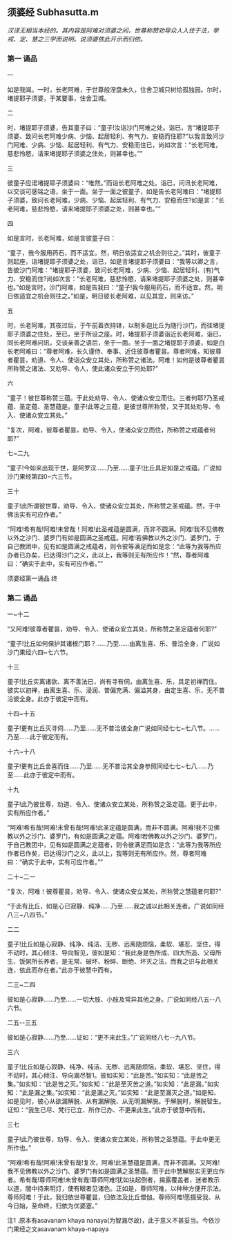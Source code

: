 ## 须婆经 Subhasutta.m

*汉译无相当本经的。其内容是阿难对须婆之间，世尊称赞劝导众人入住于法，举戒、定、慧之三学而说明。说须婆依此开示而归依。*

### 第一 诵品

一

如是我闻。一时，长老阿难，于世尊般涅盘未久，住舍卫城只树给孤独园。尔时，堵提耶子须婆，于某要事，住舍卫城。

二

时，堵提耶子须婆，告其童子曰：“童子!汝诣沙门阿难之处。诣已，言“堵提耶子须婆、致问长老阿难少病、少恼、起居轻利、有气力、安稳而住耶?”以我言致问沙门阿难、少病、少恼、起居轻利、有气力、安稳而住已，尚如次言：“长老阿难，慈悲怜愍，请来堵提耶子须婆之住处，则甚幸也。””

三

彼童子应诺堵提耶子须婆曰：“唯然。”而诣长老阿难之处。诣已，问讯长老阿难，以交谈可感铭之语，坐于一面。坐于一面之彼童子，如是告长老阿难曰：“堵提耶子须婆，致问长老阿难，少病、少恼、起居轻利、有气力、安稳而住?如是言：“长老阿难，慈悲怜愍，请来堵提耶子须婆之处，则甚幸也。””

四

如是言时，长老阿难，如是言彼童子曰：

“童子，我今服用药石，而不适宜。然，明日依适宜之机会则往之。”其时，彼童子则起座，诣堵提耶子须婆之处，诣已，如是言堵提耶子须婆曰：“我等以卿之言，告彼沙门阿难：“堵提耶子须婆，致问长老阿难，少病、少恼、起居轻利、(有)气力、安稳而住?尚如次言：“长老阿难，慈悲怜愍，请来堵提耶子须婆之处，则甚幸也。”如是言时，沙门阿难，如是告我曰：“童子!我今服用药石，而不适宜。然，明日依适宜之机会则往之。”如是，明日彼长老阿难，以见其宜，则来访。”

五

时，长老阿难，其夜过后，于午前着衣持钵，以制多迦比丘为随行沙门，而往堵提耶子须婆之住处，至已，坐于所设之座。时，堵提耶子须婆诣近长老阿难，诣已，同长老阿难问讯，交谈亲善之语后，坐于一面。坐于一面之堵提耶子须婆，如是白长老阿难曰：“尊者阿难，长久谨侍、奉事、近住彼尊者瞿昙。尊者阿难，知彼尊者瞿昙，劝道、令人、使诣众安立其处，所称赞之诸法。阿难！如何是彼尊者瞿昙所称赞之诸法、又劝导、令人，使此诸众安立于何处耶?”

六

“童子！彼世尊称赞三蕴。于此处劝导、令人、使诸众安立而住。三者何耶?乃圣戒蕴、圣定蕴、圣慧蕴是。童子!此等之三蕴，是彼世尊所称赞，又于其处劝导、令入、使诸众安立其处。”

“复次，阿难，彼尊者瞿昙，劝导、令入，使诸众安立而住，所称赞之戒蕴者何耶?”

七\~二九

“童子!今如来出现于世，是阿罗汉……乃至……童子!比丘具足如是之戒蕴。广说如沙门果经第四0\~六三节。

三十

童子!此所谓彼世尊，劝导、令入、使诸众安立其处，所称赞之圣戒蕴。然，于中佛法实有可应作者。”

“阿难!希有哉!阿难!未曾哉！阿难!此圣戒蕴是圆满，而非不圆满。阿难!我不见佛教以外之沙门、婆罗门有如是圆满之圣戒蕴。阿难!若佛教以外之沙门、婆罗门，于自己教团中，见有如是圆满之戒蕴者，则令彼等满足而如是念：“此等为我等所应办者已办矣，已达得沙门之义，此以上，我等则无有所应作！”然，尊者阿难曰：“确实于此中，实有可应作者。””

须婆经第一诵品 终

### 第二 诵品

一\~十二

“又阿难!彼尊者瞿昙，劝导、令入、使诸众安立其处，所称赞之圣定蕴者何耶?”

“童子!比丘如何保护其诸根门耶？……乃至……由离生喜、乐、普洽全身，广说如沙门果经六四\~七六节。

十三

童子!比丘实离诸欲、离不善法已，尚有寻有伺，由离生喜、乐，具足初禅而住。彼实以初禅，由离生喜、乐、浸润、普偏充满、偏溢其身，由定生喜、乐，无不普洽彼全身。此亦于彼定中而有。

十四\~十五

童子!更有比丘灭寻伺……乃至……无不普洽彼全身广说如同经七七\~七八节。……乃至……此于彼定而有。

十六\~十八

童子!更有比丘舍喜而住……乃至……无不普洽其全身参照同经七七\~七八……乃至……此亦于彼定中而有。

十九

童子!此乃彼世尊，劝道、令入、使诸众安立某处，所称赞之圣定蕴。更于此中，实有所应作者。”

“阿难!希有哉!阿难!未曾有哉!阿难!此圣定蕴是圆满，而非不圆满。阿难!我不见佛教以外之沙门、婆罗门，有如是圆满之定蕴。阿难!若佛教以外之沙门、婆罗门，于自己教团中，见有如是圆满之定蕴者，则令彼满足而如是念：“此等为我等所应作者已作矣，已达得沙门之义，此以上，我等则无有所应作。然，尊者阿难曰：“确实于此中，实有可应作者。””

二十\~二一

“复次，阿难！彼尊瞿昙，劝导、令入、使诸众安立某处，所称赞之慧蕴者何耶?”

“于此有比丘，如是心已寂静、纯净……乃至……我之诚以此相关连者。广说如同经八三\~八四节。”

二二

童子!比丘如是心寂静、纯净、纯洁、无秽、远离随烦恼，柔软、堪忍、坚住，得不动时，其心倾注、导向智见，彼如是知：“我此身是色所成、四大所造、父母所生、饭粥所长养者，是无常、破坏、粉碎、断绝、坏灭之法，而我之识与此相关连，依此而存在者。”此亦于彼慧中而有。

二三\~二四

彼如是心寂静……乃至……一切大肢、小肢及常异其他之身。广说如同经八五--八六节。

二五--三五

彼如是心寂静……乃至……证如：“更不来此生。”广说同经八七--九八节。

三六

童子!比丘如是心寂静、纯净、纯洁、无秽、远离随烦恼，柔软、堪忍、坚住，得不动时，其心倾注、导向漏尽智1。彼如实知：“此是苦。”如实知：“此是苦之集。”如实知：“此是苦之灭。”如实知：“此是至灭苦之道。”如实知：“此是漏。”如实知：“此是漏之集。”如实知：“此是漏之灭。”如实知：“此是至漏灭之道。”如是知、如是见时，彼心从欲漏解脱、从有漏解脱、从无明漏解脱。于解脱时，解脱智生。证知：“我生已尽、梵行已立、所作已办、不更来此生。”此亦于彼慧中而有。

三七

童子!此乃彼世尊，劝导、令入、使诸众安立某处，所称赞之圣慧蕴。于此中更无所作也。”

“阿难!希有哉!阿难!末曾有哉!复次，阿难!此圣慧蕴是圆满，而非不圆满。又阿难!我不见佛教以外之沙门、婆罗门有如是圆满之圣慧蕴。而于此中慧解脱实无更应作者。希有哉!尊师阿难!未曾有哉!尊师阿难!犹如扶起倒者，揭露覆盖者，迷者教示以道，闇中持来明灯，使有眼者见诸色。正如是，尊师阿难，以种种方便开示法。尊师阿难！于此，我归依世尊瞿昙，归依法及比丘僧伽。尊师阿难!愿摄受我、从今日始，至命终，归依为优婆塞。”

注1 .原本有asavanam khaya nanaya(为智漏尽故)，此于意义不甚妥当。今依沙门果经之文asavanam khaya-napaya